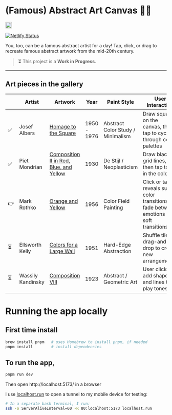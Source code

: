 # (Famous) Abstract Art Canvas 🧑‍🎨
<a href='https://www.recurse.com/scout/click?t=c7bc9ba4cb3e6725e05e413f16f8c5a3' title='Made with love at the Recurse Center'><img src='https://cloud.githubusercontent.com/assets/2883345/11325206/336ea5f4-9150-11e5-9e90-d86ad31993d8.png' height='20px'/></a>

[![Netlify Status](https://api.netlify.com/api/v1/badges/2fa22975-7994-4851-9049-bd026a72ef4b/deploy-status)](https://app.netlify.com/sites/abstract-art-canvas/deploys)

You, too, can be a famous abstract artist for a day! Tap, click, or drag to recreate famous abstract artwork from the mid-20th century.

> ⏳ This project is a **Work in Progress**.

---

## Art pieces in the gallery
| | Artist | Artwork | Year | Paint Style | User Interaction | p5js.org | codepen.io |
|-|--------|---------|------|-------------|------------------|----------|-----------|
|✅| Josef Albers | [Homage to the Square](https://www.wikiart.org/en/josef-albers/all-works#!/%23filterName:Series_homage-to-the-square,resultType:masonry#filterName:Series_homage-to-the-square,resultType:masonry) | 1950 - 1976 | Abstract Color Study / Minimalism | Draw squares on the canvas, then tap to cycle through color palettes | [link](https://editor.p5js.org/missfunmi/sketches/0LwZpwGOa) | [link](https://codepen.io/missfunmi/pen/wBBJXJE) |
|✅| Piet Mondrian | [Composition II in Red, Blue, and Yellow](https://www.wikiart.org/en/piet-mondrian/composition-with-red-blue-and-yellow-1930) | 1930 | De Stijl / Neoplasticism | Draw black grid lines, then tap to fill in the colors | [link](https://editor.p5js.org/missfunmi/sketches/hTcvq_5kc) | [link](https://codepen.io/missfunmi/pen/raaeLeX) |
|👉| Mark Rothko | [Orange and Yellow](https://www.wikiart.org/en/mark-rothko/orange-and-yellow) | 1956 | Color Field Painting | Click or tap reveals subtle color transitions; fade between emotions with soft transitions | tbd | tbd |
|⏳| Ellsworth Kelly | [Colors for a Large Wall](https://www.wikiart.org/en/ellsworth-kelly/colors-for-a-large-wall-1951) | 1951 | Hard-Edge Abstraction | Shuffle tiles or drag-and-drop to create new arrangements. | tbd | tbd |
|⏳| Wassily Kandinsky | [Composition VIII](https://www.wikiart.org/en/wassily-kandinsky/composition-viii-1923) | 1923 | Abstract / Geometric Art | User clicks to add shapes and lines that play tones | tbd | tbd |


# Running the app locally
## First time install
```bash
brew install pnpm   # uses Homebrew to install pnpm, if needed
pnpm install        # install dependencies
```

## To run the app,
```bash
pnpm run dev
```
Then open http://localhost:5173/ in a browser

I use [localhost.run](https://localhost.run/) to open a tunnel to my mobile device for testing:

```bash
# In a separate bash terminal, I run:
ssh -o ServerAliveInterval=60 -R 80:localhost:5173 localhost.run
```
